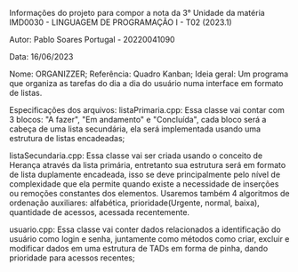 Informações do projeto para compor a nota da 3° Unidade da matéria IMD0030 - LINGUAGEM DE PROGRAMAÇÃO I - T02 (2023.1)

Autor: Pablo Soares Portugal - 20220041090

Data: 16/06/2023


Nome: ORGANIZZER;
Referência: Quadro Kanban;
Ideia geral: Um programa que organiza as tarefas do dia a dia do usuário numa interface em formato de listas.


Especificações dos arquivos:
listaPrimaria.cpp: Essa classe vai contar com 3 blocos: "A fazer", "Em andamento" e "Concluída", cada bloco será a cabeça de uma lista secundária, ela será implementada usando uma estrutura de listas encadeadas; 

listaSecundaria.cpp: Essa classe vai ser criada usando o conceito de Herança através da lista primária, entretanto sua estrutura será em formato de lista duplamente encadeada, isso se deve principalmente pelo nível de complexidade que ela permite quando existe a necessidade de inserções ou remoções constantes dos elementos. Usaremos também 4 algoritmos de ordenação auxiliares: alfabética, prioridade(Urgente, normal, baixa), quantidade de acessos, acessada recentemente.
   
usuario.cpp: Essa classe vai conter dados relacionados a identificação do usuário como login e senha, juntamente como métodos como criar, excluir e modificar dados em uma estrutura de TADs em forma de pinha, dando prioridade para acessos recentes;
